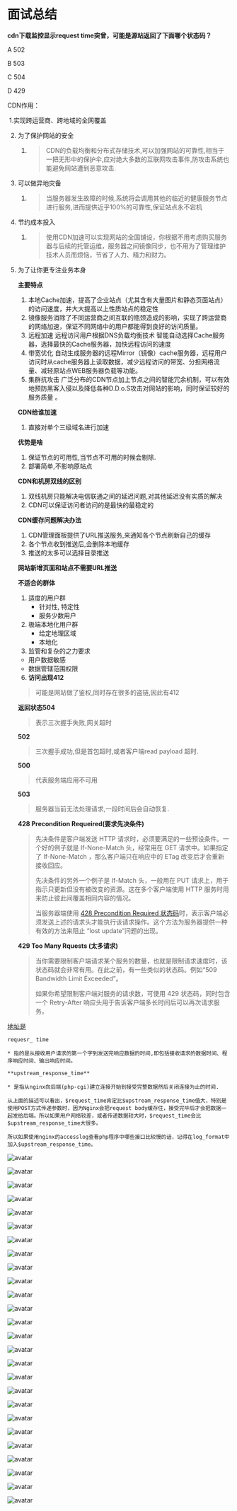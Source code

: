 # 面试总结

**cdn下载监控显示request time突曾，可能是源站返回了下面哪个状态码？**

A 502

B 503

C 504

D 429



CDN作用：

​	1.实现跨运营商、跨地域的全网覆盖

 2. 为了保护网站的安全

     1. > CDN的负载均衡和分布式存储技术,可以加强网站的可靠性,相当于一把无形中的保护伞,应对绝大多数的互联网攻击事件,防攻击系统也能避免网站遭到恶意攻击.

 3. 可以做异地灾备

     1. > 当服务器发生故障的时候,系统将会调用其他的临近的健康服务节点进行服务,进而提供近乎100%的可靠性,保证站点永不宕机

 4. 节约成本投入

     1. >  使用CDN加速可以实现网站的全国铺设，你根据不用考虑购买服务器与后续的托管运维，服务器之间镜像同步，也不用为了管理维护技术人员而烦恼，节省了人力、精力和财力。

 5. 为了让你更专注业务本身

    **主要特点**

    1. 本地Cache加速，提高了企业站点（尤其含有大量图片和静态页面站点）的访问速度，并大大提高以上性质站点的稳定性
    2. 镜像服务消除了不同运营商之间互联的瓶颈造成的影响，实现了跨运营商的网络加速，保证不同网络中的用户都能得到良好的访问质量。
    3. 远程加速 远程访问用户根据DNS负载均衡技术 智能自动选择Cache服务器，选择最快的Cache服务器，加快远程访问的速度
    4. 带宽优化 自动生成服务器的远程Mirror（镜像）cache服务器，远程用户访问时从cache服务器上读取数据，减少远程访问的带宽、分担网络流量、减轻原站点WEB服务器负载等功能。
    5. 集群抗攻击 广泛分布的CDN节点加上节点之间的智能冗余机制，可以有效地预防黑客入侵以及降低各种D.D.o.S攻击对网站的影响，同时保证较好的服务质量 。

    **CDN给谁加速**

    1. 直接对单个三级域名进行加速

    **优势是啥**

    1. 保证节点的可用性,当节点不可用的时候会剔除.
    2. 部署简单,不影响原站点

    **CDN和机房双线的区别**

    1. 双线机房只能解决电信联通之间的延迟问题,对其他延迟没有实质的解决
    2. CDN可以保证访问者访问的是最快的最稳定的

    **CDN缓存问题解决办法**

    1. CDN管理面板提供了URL推送服务,来通知各个节点刷新自己的缓存
    2. 各个节点收到推送后,会删除本地缓存
    3. 推送的太多可以选择目录推送

    **网站新增页面和站点不需要URL推送**

    **不适合的群体**

    1. 适度的用户群  
       * 针对性, 特定性
       * 服务少数用户
    2. 极端本地化用户群
       * 给定地理区域
       * 本地化
    3.  监管和复杂的之力要求
       * 用户数据敏感
       * 数据管辖范围权限

    6. **访问出现412**

    > 可能是网站做了鉴权,同时存在很多的盗链,因此有412

    **返回状态504**

    > 表示三次握手失败,网关超时

    **502**

    > 三次握手成功,但是首包超时,或者客户端read payload 超时.

    **500**

    > 代表服务端应用不可用

    **503**

    > 服务器当前无法处理请求,一段时间后会自动恢复.

    **428 Precondition Requeired(要求先决条件)**

    > 先决条件是客户端发送 HTTP 请求时，必须要满足的一些预设条件。一个好的例子就是 If-None-Match 头，经常用在 GET 请求中。如果指定了 If-None-Match ，那么客户端只在响应中的 ETag 改变后才会重新接收回应。
    >
    > 先决条件的另外一个例子是 If-Match 头，一般用在 PUT 请求上，用于指示只更新但没有被改变的资源。这在多个客户端使用 HTTP 服务时用来防止彼此间覆盖相同内容的情况。
    >
    > 当服务器端使用 [428 Precondition Required 状态码](http://tools.ietf.org/html/rfc6585#section-3)时，表示客户端必须发送上述的请求头才能执行该请求操作。这个方法为服务器提供一种有效的方法来阻止 “lost update”问题的出现。

    **429 Too Many Rquests (太多请求)**

    > 当你需要限制客户端请求某个服务的数量，也就是限制请求速度时，该状态码就会非常有用。在此之前，有一些类似的状态码。例如“509 Bandwidth Limit Exceeded”。
    >
    >如果你希望限制客户端对服务的请求数，可使用 429 状态码，同时包含一个 Retry-After 响应头用于告诉客户端多长时间后可以再次请求服务。
    >
    >

[地址是](<https://www.cnblogs.com/gisblogs/p/7121943.html>)



    requesr_ time
    
    * 指的是从接收用户请求的第一个字到发送完响应数据的时间,即包括接收请求的数据时间、程序响应时间、输出响应时间。
    
    **upstream_response_time**
    
    * 是指从nginx向后端(php-cgi)建立连接开始到接受完整数据然后关闭连接为止的时间.
    
    从上面的描述可以看出，$request_time肯定比$upstream_response_time值大，特别是使用POST方式传递参数时，因为Nginx会把request body缓存住，接受完毕后才会把数据一起发给后端。所以如果用户网络较差，或者传递数据较大时，$request_time会比$upstream_response_time大很多。
    
    所以如果使用nginx的accesslog查看php程序中哪些接口比较慢的话，记得在log_format中加入$upstream_response_time。

![avatar](../images/20200423091527.png)

![avatar](../images/20200423092016.png)

![avatar](../images/20200423092213.png)



![avatar](../images/20200423092350.png)



![avatar](../images/20200423092654.png)



![avatar](../images/20200423092724.png)

![avatar](../images/20200423092750.png)



![avatar](../images/20200423092824.png)



![avatar](../images/20200423092849.png)



![avatar](../images/20200423092917.png)

![avatar](../images/20200423092946.png)



![avatar](../images/20200423093007.png)



![avatar](../images/20200423093037.png)



![avatar](../images/20200423093103.png)



![avatar](../images/20200423093438.png)





![avatar](../images/20200423093508.png)



![avatar](../images/20200423093534.png)



![avatar](../images/20200423093601.png)

![avatar](../images/20200423093635.png)

![avatar](../images/20200423093659.png)

![avatar](../images/20200423093817.png)



![avatar](../images/20200423093844.png)

![avatar](../images/20200423093912.png)

![avatar](../images/20200423093941.png)

![avatar](../images/20200423094007.png)

![avatar](../images/20200423094040.png)



